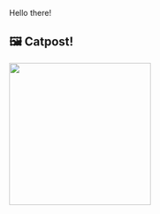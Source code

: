 Hello there!



## 🖼️ Catpost!

<sub>
    <img src="https://cdn2.thecatapi.com/images/djs.jpg" height="256">
</sub>

